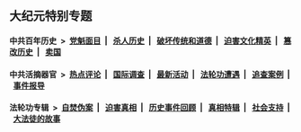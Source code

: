 ## 大纪元特别专题

#### 中共百年历史 &nbsp;>&nbsp; [党魁面目](indexes/nf1176107/README.md?11260430) &nbsp;| &nbsp; [杀人历史](indexes/nf1176106/README.md?11260430) &nbsp;| &nbsp; [破坏传统和道德](indexes/nf1176106/README.md?11260430) &nbsp;| &nbsp; [迫害文化精英](indexes/nf1176111/README.md?11260430) &nbsp;| &nbsp; [篡改历史](indexes/nf1176115/README.md?11260430) &nbsp;| &nbsp; [卖国](indexes/nf1176117/README.md?11260430) 

#### 中共活摘器官 &nbsp;>&nbsp; [热点评论](indexes/nf5879/README.md?11260430) &nbsp;| &nbsp; [国际调查](indexes/nf5947/README.md?11260430) &nbsp;| &nbsp; [最新活动](indexes/nf5883/README.md?11260430) &nbsp;| &nbsp; [法轮功遭遇](indexes/nf5881/README.md?11260430) &nbsp;| &nbsp; [追查案例](indexes/nf5880/README.md?11260430) &nbsp;| &nbsp; [事件报导](indexes/nf5877/README.md?11260430) 

#### 法轮功专辑 &nbsp;>&nbsp; [自焚伪案](indexes/nf5562/README.md?11260430) &nbsp;| &nbsp; [迫害真相](indexes/nf4379/README.md?11260430) &nbsp;| &nbsp; [历史事件回顾](indexes/nf5793/README.md?11260430) &nbsp;| &nbsp; [真相特辑](indexes/nf4389/README.md?11260430) &nbsp;| &nbsp; [社会支持](indexes/nf4386/README.md?11260430) &nbsp;| &nbsp; [大法徒的故事](indexes/nf1147481/README.md?11260430) 
